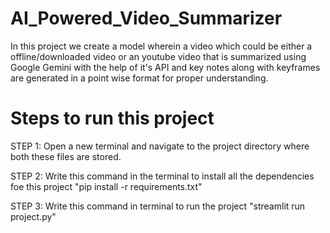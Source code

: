 # AI_Powered_Video_Summarizer
In this project we create a model wherein a video which could be either a offline/downloaded video or an youtube video that is summarized using Google Gemini with the help of it's API and key notes along with keyframes are generated in a point wise format for proper understanding.


# Steps to run this project

STEP 1:
Open a new terminal and navigate to the project directory where both these files are stored.

STEP 2:
Write this command in the terminal to install all the dependencies foe this project
"pip install -r requirements.txt"

STEP 3:
Write this command in terminal to run the project
"streamlit run project.py"

